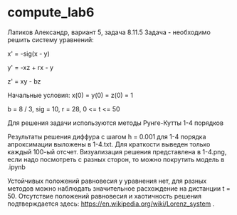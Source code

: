 # compute_lab6

Латиков Александр, вариант 5, задача 8.11.5
Задача - необходимо решить систему уравнений:

x' = -sig(x - y)

y' = -xz + rx - y

z' = xy - bz

Начальные условия: x(0) = y(0) = z(0) = 1

b = 8 / 3, sig = 10, r = 28, 0 <= t <= 50

Для решения задачи используются методы Рунге-Кутты 1-4 порядков

Результаты решения диффура с шагом h = 0.001 для 1-4 порядка апроксимации выложены в 1-4.txt. Для краткости выведен только каждый 100-ый отсчет.
Визуализация решения представлена в 1-4.png, если надо посмотреть с разных сторон, то можно покрутить модель в .ipynb

Устойчивых положений равновесия у уравнения нет, для разных методов можно наблюдать значительное расхождение на дистанции t = 50.
Отсутствие положений равновесия и хаотичность решения подтверждается здесь: https://en.wikipedia.org/wiki/Lorenz_system .
